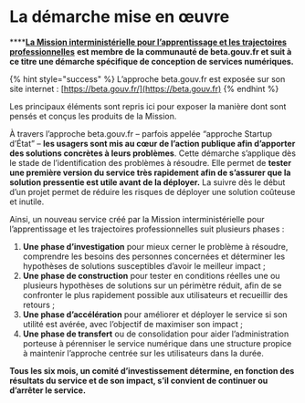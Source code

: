 # La démarche mise en œuvre

****[**La Mission interministérielle pour l’apprentissage et les trajectoires professionnelles**](https://beta.gouv.fr/startups/?incubateur=mission-apprentissage) **est membre de la communauté de beta.gouv.fr et suit à ce titre une démarche spécifique de conception de services numériques.**&#x20;

{% hint style="success" %}
L’approche beta.gouv.fr est exposée sur son site internet : [https://beta.gouv.fr/](https://beta.gouv.fr)
{% endhint %}

Les principaux éléments sont repris ici pour exposer la manière dont sont pensés et conçus les produits de la Mission.

À travers l’approche beta.gouv.fr – parfois appelée “approche Startup d’État” – **les usagers sont mis au cœur de l’action publique afin d’apporter des solutions concrètes à leurs problèmes**. Cette démarche s’applique dès le stade de l’identification des problèmes à résoudre. Elle permet de **tester une première version du service très rapidement afin de s’assurer que la solution pressentie est utile avant de la déployer.** La suivre dès le début d’un projet permet de réduire les risques de déployer une solution coûteuse et inutile.

Ainsi, un nouveau service créé par la Mission interministérielle pour l’apprentissage et les trajectoires professionnelles suit plusieurs phases :&#x20;

1. **Une phase d’investigation** pour mieux cerner le problème à résoudre, comprendre les besoins des personnes concernées et déterminer les hypothèses de solutions susceptibles d’avoir le meilleur impact ;&#x20;
2. **Une phase de construction** pour tester en conditions réelles une ou plusieurs hypothèses de solutions sur un périmètre réduit, afin de se confronter le plus rapidement possible aux utilisateurs et recueillir des retours ;&#x20;
3. **Une phase d’accélération** pour améliorer et déployer le service si son utilité est avérée, avec l’objectif de maximiser son impact ;&#x20;
4. **Une phase de transfert** ou de consolidation pour aider l’administration porteuse à pérenniser le service numérique dans une structure propice à maintenir l’approche centrée sur les utilisateurs dans la durée.

**Tous les six mois, un comité d’investissement détermine, en fonction des résultats du service et de son impact, s’il convient de continuer ou d’arrêter le service.**
